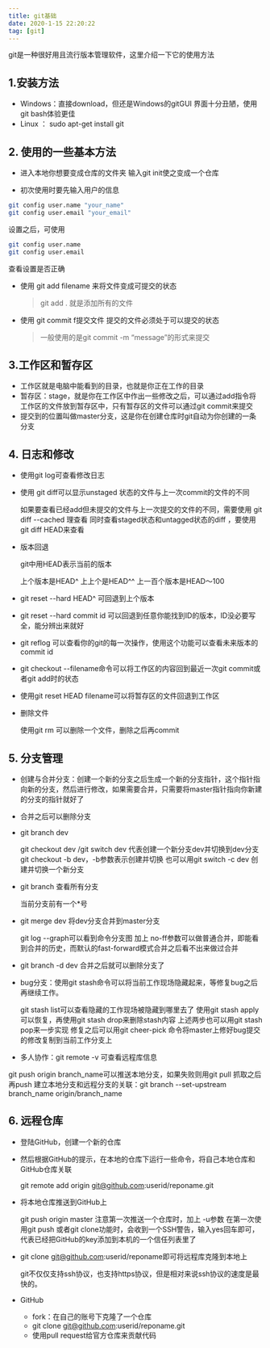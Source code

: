 ```yaml
---
title: git基础
date: 2020-1-15 22:20:22
tag: [git]
---
```


git是一种很好用且流行版本管理软件，这里介绍一下它的使用方法

<!--more-->

##  1.安装方法

- Windows：直接download，但还是Windows的gitGUI 界面十分丑陋，使用git bash体验更佳
-  Linux ： sudo apt-get install git

## 2. 使用的一些基本方法

- 进入本地你想要变成仓库的文件夹 输入git init使之变成一个仓库

-  初次使用时要先输入用户的信息

  ```bash
  git config user.name "your_name"
  git config user.email "your_email"
  ```

  设置之后，可使用

  ```bash
  git config user.name
  git config user.email
  ```

  查看设置是否正确

- 使用 git add filename 来将文件变成可提交的状态

  >  git add . 就是添加所有的文件

- 使用  git commit f提交文件 提交的文件必须处于可以提交的状态

  >  一般使用的是git commit -m “message”的形式来提交

## 3.工作区和暂存区

- 工作区就是电脑中能看到的目录，也就是你正在工作的目录
- 暂存区：stage，就是你在工作区中作出一些修改之后，可以通过add指令将工作区的文件放到暂存区中，只有暂存区的文件可以通过git commit来提交
- 提交到的位置叫做master分支，这是你在创建仓库时git自动为你创建的一条分支

## 4. 日志和修改

- 使用git log可查看修改日志

- 使用 git diff可以显示unstaged 状态的文件与上一次commit的文件的不同

  如果要查看已经add但未提交的文件与上一次提交的文件的不同，需要使用 git diff --cached 理查看
  同时查看staged状态和untagged状态的diff ，要使用git diff HEAD来查看

- 版本回退

  git中用HEAD表示当前的版本

  上个版本是HEAD^ 
  上上个是HEAD^^
  上一百个版本是HEAD～100

- git reset --hard HEAD^ 可回退到上个版本

- git reset --hard  commit id 可以回退到任意你能找到ID的版本，ID没必要写全，能分辨出来就好

- git reflog 可以查看你的git的每一次操作，使用这个功能可以查看未来版本的commit id

- git checkout --filename命令可以将工作区的内容回到最近一次git commit或者git add时的状态

- 使用git reset HEAD filename可以将暂存区的文件回退到工作区

- 删除文件

  使用git rm 可以删除一个文件，删除之后再commit

## 5. 分支管理

- 创建与合并分支：创建一个新的分支之后生成一个新的分支指针，这个指针指向新的分支，然后进行修改，如果需要合并，只需要将master指针指向你新建的分支的指针就好了

- 合并之后可以删除分支

- git branch dev

  git checkout dev  /git switch dev
  代表创建一个新分支dev并切换到dev分支
  git checkout -b dev，-b参数表示创建并切换
  也可以用git switch -c dev 创建并切换一个新分支

- git branch 查看所有分支

  当前分支前有一个*号

- git merge dev 将dev分支合并到master分支

  git log --graph可以看到命令分支图
  加上 no-ff参数可以做普通合并，即能看到合并的历史，而默认的fast-forward模式合并之后看不出来做过合并

- git branch -d dev 合并之后就可以删除分支了

- bug分支：使用git stash命令可以将当前工作现场隐藏起来，等修复bug之后再继续工作。

  git stash list可以查看隐藏的工作现场被隐藏到哪里去了
  使用git stash apply可以恢复，再使用git stash drop来删除stash内容
  上述两步也可以用git stash pop来一步实现
  修复之后可以用git cheer-pick <commit>命令将master上修好bug提交的修改复制到当前工作分支上

- 多人协作：git remote -v 可查看远程库信息

git push origin branch_name可以推送本地分支，如果失败则用git pull 抓取之后再push
建立本地分支和远程分支的关联：git branch --set-upstream branch_name origin/branch_name
## 6. 远程仓库

- 登陆GitHub，创建一个新的仓库

- 然后根据GitHub的提示，在本地的仓库下运行一些命令，将自己本地仓库和GitHub仓库关联

  git remote add origin git@github.com:userid/reponame.git

- 将本地仓库推送到GitHub上

  git push origin master
  注意第一次推送一个仓库时，加上 -u参数
  在第一次使用git push 或者git clone功能时，会收到一个SSH警告，输入yes回车即可，代表已经把GitHub的key添加到本机的一个信任列表里了

- git clone git@github.com:userid/reponame即可将远程库克隆到本地上

  git不仅仅支持ssh协议，也支持https协议，但是相对来说ssh协议的速度是最快的。

- GitHub
  - fork：在自己的账号下克隆了一个仓库
  - git clone git@github.com:userid/reponame.git
  - 使用pull request给官方仓库来贡献代码